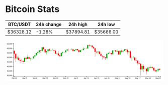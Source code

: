# Bitcoin Stats

BTC/USDT|24h change|24h high|24h low|
|---|---|---|---|
|$36328.12|-1.28%|$37894.81|$35666.00|

<img src="./chart.svg">
